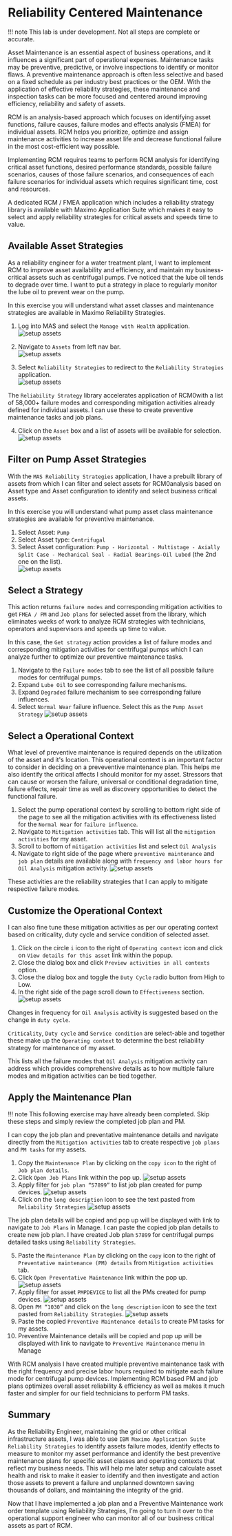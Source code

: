 # Reliability Centered Maintenance

!!! note
    This lab is under development.  Not all steps are complete or accurate.

Asset Maintenance is an essential aspect of business operations, and it influences a significant part of operational expenses. Maintenance tasks may be preventive, predictive, or involve inspections to identify or monitor flaws.  A preventive maintenance approach is often less selective and based on a fixed schedule as per industry best practices or the OEM.  With the application of effective reliability strategies, these maintenance and inspection tasks can be more focused and centered around improving efficiency, reliability and safety of assets.

RCM is an analysis-based approach which focuses on identifying asset functions, failure causes, failure modes and effects analysis (FMEA) for individual assets.  RCM helps you prioritize, optimize and assign maintenance activities to increase asset life and decrease functional failure in the most cost-efficient way possible.

Implementing RCM requires teams to perform RCM analysis for identifying critical asset functions, desired performance standards, possible failure scenarios, causes of those failure scenarios, and consequences of each failure scenarios for individual assets which requires significant time, cost and resources. 

A dedicated RCM / FMEA application which includes a reliability strategy library is available with Maximo Application Suite which makes it easy to select and apply reliability strategies for critical assets and speeds time to value.

## Available Asset Strategies

As a reliability engineer for a water treatment plant, I want to implement RCM to improve asset availability and efficiency, and maintain my business-critical assets such as centrifugal pumps.  I’ve noticed that the lube oil tends to degrade over time.  I want to put a strategy in place to regularly monitor the lube oil to prevent wear on the pump.

In this exercise you will understand what asset classes and maintenance strategies are available in Maximo Reliability Strategies.
 
1.	Log into MAS and select the `Manage with Health` application.
![setup assets](../../mas_9.0/img/wwpump_8.11/RCM01.png)<br/>

2. Navigate to `Assets` from left nav bar.<br/>
![setup assets](../../mas_9.0/img/wwpump_8.11/RCM02.png)

3. Select `Reliability Strategies` to redirect to the `Reliability Strategies` application.<br/>
![setup assets](../../mas_9.0/img/wwpump_8.11/RCM03.png)

The `Reliability Strategy` library accelerates application of RCM0with a list of 58,000+ failure modes and corresponding mitigation activities already defined for individual assets.  I can use these to create preventive maintenance tasks and job plans.<br/>
 
4. Click on the `Asset` box and a list of assets will be available for selection.<br/>
![setup assets](../../mas_9.0/img/wwpump_8.11/RCM04.png)

## Filter on Pump Asset Strategies

With the `MAS Reliability Strategies` application, I have a prebuilt library of assets from which I can filter and select assets for RCM0analysis based on Asset type and Asset configuration to identify and select business critical assets.

In this exercise you will understand what pump asset class maintenance strategies are available for preventive maintenance.

1. Select Asset:  `Pump`
2. Select Asset type:  `Centrifugal`
3. Select Asset configuration:  `Pump - Horizontal - Multistage - Axially Split Case - Mechanical Seal - Radial Bearings-Oil Lubed` (the 2nd one on the list).<br/>
![setup assets](../../mas_9.0/img/wwpump_8.11/RCM05.png)

## Select a Strategy

This action returns `failure modes` and corresponding mitigation activities to get `FMEA / PM` and `Job plans` for selected asset from the library, which eliminates weeks of work to analyze RCM strategies with technicians, operators and supervisors and speeds up time to value.

In this case, the `Get strategy` action provides a list of failure modes and corresponding mitigation activities for centrifugal pumps which I can analyze further to optimize our preventive maintenance tasks.

1. Navigate to the `Failure modes` tab to see the list of all possible failure modes for centrifugal pumps.
2. Expand `Lube Oil` to see corresponding failure mechanisms.
3. Expand `Degraded` failure mechanism to see corresponding failure influences.
4. Select `Normal Wear` failure influence. Select this as the `Pump Asset Strategy`
![setup assets](../../mas_9.0/img/wwpump_8.11/RCM06.png)

## Select a Operational Context

What level of preventive maintenance is required depends on the utilization of the asset and it's location.  This operational context is an important factor to consider in deciding on a preveventive maintenance plan.  This helps me also identify the critical affects I should monitor for my asset. Stressors that can cause or worsen the failure, universal or conditional degradation time, failure effects, repair time as well as discovery opportunities to detect the functional failure.

1. Select the pump operational context by scrolling to bottom right side of the page to see all the mitigation activities with its effectiveness listed for the `Normal Wear` for `failure influence`.
2. Navigate to `Mitigation activities` tab. This will list all the `mitigation activities` for my asset.
3. Scroll to bottom of `mitigation activities` list and select `Oil Analysis`
4. Navigate to right side of the page where `preventive maintenance` and `job plan` details are available along with `frequency and labor hours for Oil Analysis` mitigation activity.
![setup assets](../../mas_9.0/img/wwpump_8.11/RCM07.png)

These activities are the reliability strategies that I can apply to mitigate respective failure modes.

## Customize the Operational Context
I can also fine tune these mitigation activities as per our operating context based on criticality, duty cycle and service condition of selected asset.

1. Click on the circle `i` icon to the right of `Operating context` icon and click on `View details for this asset` link within the popup.
2. Close the dialog box and click `Preview activities in all contexts` option.
3. Close the dialog box and toggle the `Duty Cycle` radio button from High to Low.
4. In the right side of the page scroll down to `Effectiveness` section.
![setup assets](../../mas_9.0/img/wwpump_8.11/RCM08.png)

Changes in frequency for `Oil Analysis` activity is suggested based on the change in `duty cycle`.

`Criticality`, `Duty cycle` and `Service condition` are select-able and together these make up the `Operating context` to determine the best reliability strategy for maintenance of my asset.

This lists all the failure modes that `Oil Analysis` mitigation activity can address which provides comprehensive details as to how multiple failure modes and mitigation activities can be tied together.

## Apply the Maintenance Plan

!!! note
    This following exercise may have already been completed. Skip these steps and simply review the completed job plan and PM. 

I can copy the job plan and preventative maintenance details and navigate directly from the `Mitigation activities` tab to create respective `job plans` and `PM tasks` for my assets.

1. Copy the `Maintenance Plan` by clicking on the `copy icon` to the right of `Job plan details`.
2. Click `Open Job Plans` link within the pop up.
![setup assets](../../mas_9.0/img/wwpump_8.11/RCM09.png)
3. Apply filter for `job plan “57899”` to list job plan created for pump devices.
![setup assets](../../mas_9.0/img/wwpump_8.11/RCM10.png)
4. Click on the `long description` icon to see the text pasted from `Reliability Strategies`
![setup assets](../../mas_9.0/img/wwpump_8.11/RCM11.png)


The job plan details will be copied and pop up will be displayed with link to navigate to `Job Plans` in Manage. I can paste the copied job plan details to create new job plan. I have created Job plan `57899` for centrifugal pumps detailed tasks using `Reliability Strategies`.

5. Paste the `Maintenance Plan` by clicking on the `copy` icon to the right of `Preventative maintenance (PM) details` from `Mitigation activities` tab.
6. Click `Open Preventative Maintenance` link within the pop up.
![setup assets](../../mas_9.0/img/wwpump_8.11/RCM12.png)
7. Apply filter for asset `PMPDEVICE` to list all the PMs created for pump devices.
![setup assets](../../mas_9.0/img/wwpump_8.11/RCM13.png)
8. Open `PM “1030”` and click on the `long description` icon to see the text pasted from `Reliability Strategies`.
![setup assets](../../mas_9.0/img/wwpump_8.11/RCM14.png)
9. Paste the copied `Preventive Maintenance details` to create PM tasks for my assets.
10. Preventive Maintenance details will be copied and pop up will be displayed with link to navigate to `Preventive Maintenance` menu in Manage

With RCM analysis I have created multiple preventive maintenance task with the right frequency and precise labor hours required to mitigate each failure mode for centrifugal pump devices. Implementing RCM based PM and job plans optimizes overall asset reliability & efficiency as well as makes it much faster and simpler for our field technicians to perform PM tasks.


## Summary
<a name="summary"></a>

As the Reliability Engineer, maintaining the grid or other critical infrastructure assets, I was able to use `IBM Maximo Application Suite Reliability Strategies` to identify assets failure modes, identify effects to measure to monitor my asset performance and identify the best preventive maintenance plans for specific asset classes and operating contexts that reflect my business needs. This will help me later setup and calculate asset health and risk to make it easier to identify and then investigate and action those assets to prevent a failure and unplanned downtown saving thousands of dollars, and maintaining the integrity of the grid.

Now that I have implemented a job plan and a Preventive Maintenance work order template using Reliability Strategies, I’m going to turn it over to the operational support engineer who can monitor all of our business critical assets as part of RCM.